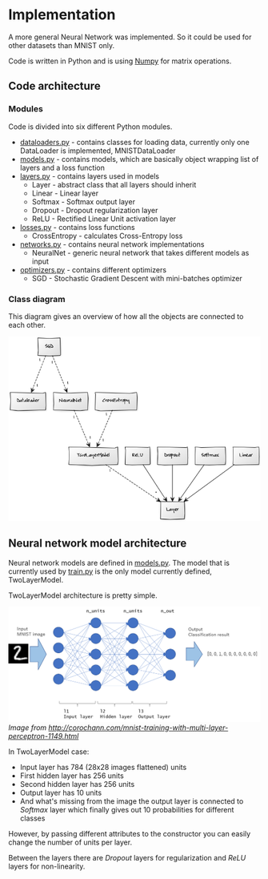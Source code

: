# Implementation

A more general Neural Network was implemented. So it could be used for other datasets than MNIST only.

Code is written in Python and is using [Numpy](http://www.numpy.org/) for matrix operations.

## Code architecture

### Modules

Code is divided into six different Python modules.

* [dataloaders.py](../mnist/mnist/dataloader.py) - contains classes for loading data, currently only one DataLoader is implemented, MNISTDataLoader
* [models.py](../mnist/mnist/models.py) - contains models, which are basically object wrapping list of layers and a loss function
* [layers.py](../mnist/mnist/layers.py) - contains layers used in models
  * Layer - abstract class that all layers should inherit
  * Linear - Linear layer
  * Softmax - Softmax output layer
  * Dropout - Dropout regularization layer
  * ReLU - Rectified Linear Unit activation layer
* [losses.py](../mnist/mnist/layers.py) - contains loss functions
  * CrossEntropy - calculates Cross-Entropy loss
* [networks.py](../mnist/mnist/networks.py) - contains neural network implementations
  * NeuralNet - generic neural network that takes different models as input
* [optimizers.py](../mnist/mnist/optimizers.py) - contains different optimizers
  * SGD - Stochastic Gradient Descent with mini-batches optimizer

### Class diagram

This diagram gives an overview of how all the objects are connected to each other.

![Class diagram](class-diagram-v1.png)

## Neural network model architecture

Neural network models are defined in [models.py](../mnist/mnist/models.py). The model that is currently used by [train.py](../mnist/train.py) is the only model currently defined, TwoLayerModel.

TwoLayerModel architecture is pretty simple.

![](mlp.png)
*Image from http://corochann.com/mnist-training-with-multi-layer-perceptron-1149.html*

In TwoLayerModel case:

* Input layer has 784 (28x28 images flattened) units
* First hidden layer has 256 units
* Second hidden layer has 256 units
* Output layer has 10 units
* And what's missing from the image the output layer is connected to _Softmax_ layer which finally gives out 10 probabilities for different classes

However, by passing different attributes to the constructor you can easily change the number of units per layer.

Between the layers there are _Dropout_ layers for regularization and _ReLU_ layers for non-linearity.

